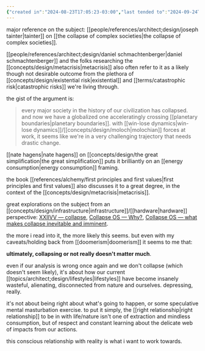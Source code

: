 ```yaml
---
{"created in":"2024-08-23T17:05:23-03:00","last tended to":"2024-09-24T15:53:02-03:00","aliases":["collapse","post-collapse","civilization collapse","collapse of our civilization","systemic collapse"],"tags":["metacrisis","civilizationdesign","topic","🌱"],"dg-publish":true,"notestage":["🌱"],"permalink":"/topics/architect-design/civilizational-collapse/","dgPassFrontmatter":true,"created":"2024-08-23T17:05:23.902-03:00","updated":"2024-09-24T16:22:27.765-03:00"}
---
```


major reference on the subject: [[people/references/architect;design/joseph tainter\|tainter]] on [[the collapse of complex societies\|the collapse of complex societies]].

[[people/references/architect;design/daniel schmachtenberger\|daniel schmachtenberger]] and the folks researching the [[concepts/design/metacrisis\|metacrisis]] also often refer to it as a likely though not desirable outcome from the plethora of [[concepts/design/existential risk\|existential]] and [[terms/catastrophic risk\|catastrophic risks]] we're living through.

the gist of the argument is:

> every major society in the history of our civilization has collapsed. and now we have a globalized one acceleratingly crossing [[planetary boundaries\|planetary boundaries]]. with [[win-lose dynamics\|win-lose dynamics]]/[[concepts/design/moloch\|molochian]] forces at work, it seems like we're in a very challenging trajectory that needs drastic change.

[[nate hagens\|nate hagens]] on [[concepts/design/the great simplification\|the great simplification]] puts it brilliantly on an [[energy consumption\|energy consumption]] framing.

the book [[references/alchemy/first principles and first values\|first principles and first values]] also discusses it to a great degree, in the context of the [[concepts/design/metacrisis\|metacrisis]].

great explorations on the subject from an [[concepts/design/infrastructure\|infrastructure]]/[[hardware\|hardware]] perspective: [XXIIVV — collapse](https://wiki.xxiivv.com/site/collapse.html),  [Collapse OS — Why?](http://collapseos.org/), [Collapse OS — what makes collapse inevitable and imminent](http://collapseos.org/civ.html).

the more i read into it, the more likely this seems. but even with my caveats/holding back from [[doomerism\|doomerism]] it seems to me that:

**ultimately, collapsing or not really doesn't matter much**.

even if our analysis is wrong once again and we don't collapse (which doesn't seem likely), it's about how our current [[topics/architect;design/lifestyles\|lifestyles]] have become insanely wasteful, alienating, disconnected from nature and ourselves. depressing, really.

it's not about being right about what's going to happen, or some speculative mental masturbation exercise. to put it simply, the [[right relationship\|right relationship]] to be in with life/nature isn't one of extraction and mindless consumption, but of respect and constant learning about the delicate web of impacts from our actions.

this conscious relationship with reality is what i want to work towards.